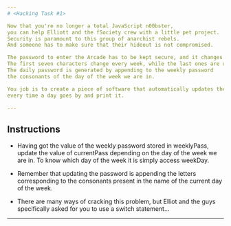 ```yaml
---
# <Hacking Task #1>

Now that you're no longer a total JavaScript n00bster,
you can help Elliott and the fSociety crew with a little pet project.
Security is paramount to this group of anarchist rebels.
And someone has to make sure that their hideout is not compromised.

The password to enter the Arcade has to be kept secure, and it changes every day.
The first seven characters change every week, while the last ones are updated every day.
The daily password is generated by appending to the weekly password 
the consonants of the day of the week we are in.

You job is to create a piece of software that automatically updates the password
every time a day goes by and print it.

---
```

## Instructions

* Having got the value of the weekly password stored in weeklyPass,
update the value of currentPass depending on the day of the week we are in.
To know which day of the week it is simply access weekDay.

* Remember that updating the password is appending the letters corresponding
to the consonants present in the name of the current day of the week.

* There are many ways of cracking this problem,
but Elliot and the guys specifically asked for you to use a switch statement...

---
